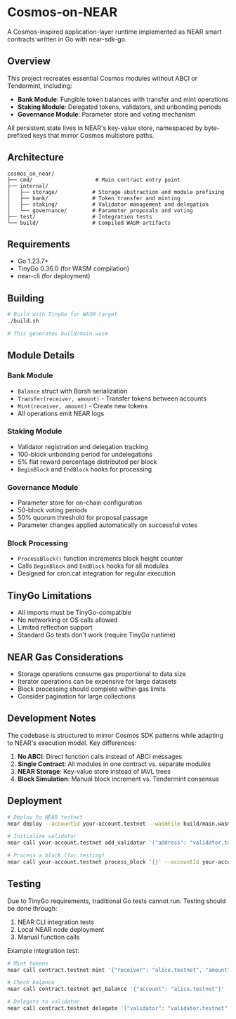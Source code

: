 # Cosmos-on-NEAR

A Cosmos-inspired application-layer runtime implemented as NEAR smart contracts written in Go with near-sdk-go.

## Overview

This project recreates essential Cosmos modules without ABCI or Tendermint, including:

- **Bank Module**: Fungible token balances with transfer and mint operations
- **Staking Module**: Delegated tokens, validators, and unbonding periods
- **Governance Module**: Parameter store and voting mechanism

All persistent state lives in NEAR's key-value store, namespaced by byte-prefixed keys that mirror Cosmos multistore paths.

## Architecture

```
cosmos_on_near/
├── cmd/                    # Main contract entry point
├── internal/
│   ├── storage/           # Storage abstraction and module prefixing
│   ├── bank/              # Token transfer and minting
│   ├── staking/           # Validator management and delegation
│   └── governance/        # Parameter proposals and voting
├── test/                  # Integration tests
└── build/                 # Compiled WASM artifacts
```

## Requirements

- Go 1.23.7+
- TinyGo 0.36.0 (for WASM compilation)
- near-cli (for deployment)

## Building

```bash
# Build with TinyGo for WASM target
./build.sh

# This generates build/main.wasm
```

## Module Details

### Bank Module
- `Balance` struct with Borsh serialization
- `Transfer(receiver, amount)` - Transfer tokens between accounts
- `Mint(receiver, amount)` - Create new tokens
- All operations emit NEAR logs

### Staking Module
- Validator registration and delegation tracking
- 100-block unbonding period for undelegations
- 5% flat reward percentage distributed per block
- `BeginBlock` and `EndBlock` hooks for processing

### Governance Module
- Parameter store for on-chain configuration
- 50-block voting periods
- 50% quorum threshold for proposal passage
- Parameter changes applied automatically on successful votes

### Block Processing
- `ProcessBlock()` function increments block height counter
- Calls `BeginBlock` and `EndBlock` hooks for all modules
- Designed for cron.cat integration for regular execution

## TinyGo Limitations

- All imports must be TinyGo-compatible
- No networking or OS calls allowed
- Limited reflection support
- Standard Go tests don't work (require TinyGo runtime)

## NEAR Gas Considerations

- Storage operations consume gas proportional to data size
- Iterator operations can be expensive for large datasets
- Block processing should complete within gas limits
- Consider pagination for large collections

## Development Notes

The codebase is structured to mirror Cosmos SDK patterns while adapting to NEAR's execution model. Key differences:

1. **No ABCI**: Direct function calls instead of ABCI messages
2. **Single Contract**: All modules in one contract vs. separate modules
3. **NEAR Storage**: Key-value store instead of IAVL trees
4. **Block Simulation**: Manual block increment vs. Tendermint consensus

## Deployment

```bash
# Deploy to NEAR testnet
near deploy --accountId your-account.testnet --wasmFile build/main.wasm

# Initialize validator
near call your-account.testnet add_validator '{"address": "validator.testnet"}' --accountId your-account.testnet

# Process a block (for testing)
near call your-account.testnet process_block '{}' --accountId your-account.testnet
```

## Testing

Due to TinyGo requirements, traditional Go tests cannot run. Testing should be done through:

1. NEAR CLI integration tests
2. Local NEAR node deployment
3. Manual function calls

Example integration test:
```bash
# Mint tokens
near call contract.testnet mint '{"receiver": "alice.testnet", "amount": 1000}' --accountId admin.testnet

# Check balance
near call contract.testnet get_balance '{"account": "alice.testnet"}' --accountId alice.testnet

# Delegate to validator
near call contract.testnet delegate '{"validator": "validator.testnet", "amount": 100}' --accountId alice.testnet
```